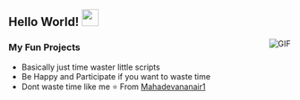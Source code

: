 ## Hello World! <img src="https://raw.githubusercontent.com/iampavangandhi/iampavangandhi/master/gifs/Hi.gif" width="30px"></h2>


<img align="right" alt="GIF" src="https://media.giphy.com/media/13HgwGsXF0aiGY/giphy.gif" />

### My Fun Projects
- Basically just time waster little scripts
- Be Happy and Participate if you want to waste time
- Dont waste time like me 
⭐️ From [Mahadevananair1](https://github.com/mahadevananair1)

